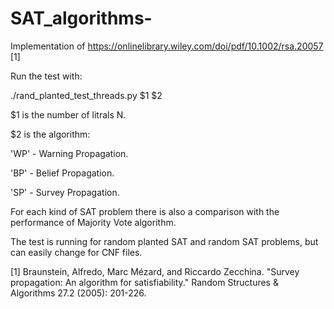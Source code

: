 # SAT_algorithms- 

Implementation of https://onlinelibrary.wiley.com/doi/pdf/10.1002/rsa.20057 [1]  




Run the test with:

./rand_planted_test_threads.py $1 $2

$1 is the number of litrals N.

$2 is the algorithm:

  'WP' - Warning Propagation.
  
  'BP' - Belief Propagation.
  
  'SP' - Survey Propagation.

For each kind of SAT problem there is also a comparison with the performance of Majority Vote algorithm.

The test is running for random planted SAT and random SAT problems, but can easily change for CNF files.



[1] Braunstein, Alfredo, Marc Mézard, and Riccardo Zecchina. "Survey propagation: An algorithm for satisfiability." Random Structures & Algorithms 27.2 (2005): 201-226.
